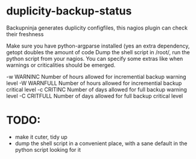 duplicity-backup-status
=======================

Backupninja generates duplicity configfiles, this nagios plugin can check their freshness

Make sure you have python-argparse installed (yes an extra dependency, getopt doubles the amount of code
Dump the shell script in /root/, run the python script from your nagios. You can specify some extras like when warnings or criticalities should be emerged.

  -w WARNINC   Number of hours allowed for incremential backup warning level
  -W WARNFULL  Number of hours allowed for incremential backup critical level
  -c CRITINC   Number of days allowed for full backup warning level
  -C CRITFULL  Number of days allowed for full backup critical level


# TODO:
- make it cuter, tidy up
- dump the shell script in a convenient place, with a sane default in the python script looking for it
